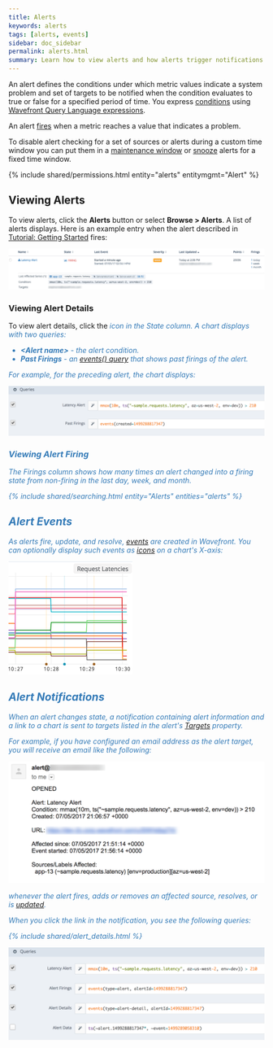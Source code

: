 ```yaml
---
title: Alerts
keywords: alerts
tags: [alerts, events]
sidebar: doc_sidebar
permalink: alerts.html
summary: Learn how to view alerts and how alerts trigger notifications and interact with events.
---
```


An alert defines the conditions under which metric values indicate a system problem and set of targets to be notified when the condition evaluates to true or false for a specified
period of time. You express [conditions](alerts_managing.html#alert-properties) using [Wavefront Query Language
expressions](query_language_getting_started.html).

An alert [fires](alerts_states_lifecycle.html#when-alerts-fire) when a metric reaches a value that indicates a problem. 

To disable alert checking for a set of sources or alerts during a custom time window you can put them in a [maintenance window](maintenance_windows_managing.html) or [snooze](alerts_managing.html#snoozing-and-unsnoozing-alerts) alerts for a fixed time window.

{% include shared/permissions.html entity="alerts" entitymgmt="Alert" %}

## Viewing Alerts

To view alerts, click the **Alerts** button or select **Browse > Alerts**. A list of alerts displays. Here is an example entry when the alert described in [Tutorial: Getting Started](tutorial_getting_started.html#create-an-alert) fires:

![Alert firing](images/alert_firing.png)

### Viewing Alert Details

To view alert details, click the <i class="fa-bar-chart fa" style="color: #337ab7;"/> icon in the State column. A chart displays with two queries:

- **&lt;Alert name&gt;** - the alert condition.
- **Past Firings** - an [events() query](events_queries.html) that shows past firings of the alert.

For example, for the preceding alert, the chart displays:

![Alert queries](images/alert_queries.png)

### Viewing Alert Firing

The Firings column shows how many times an alert changed into a firing state from non-firing in the last day, week, and month.

{% include shared/searching.html entity="Alerts" entities="alerts" %}

## Alert Events

As alerts fire, update, and resolve, [events](events.html) are created in Wavefront. You can optionally display such events as [icons](charts_events_displaying.html) on a chart's X-axis:

![event icons](images/event_icons.png)

## Alert Notifications

When an alert changes state, a notification containing alert information and a link to a chart is sent to targets listed in the alert's [Targets](alerts_managing.html#alert-properties) property.

For example, if you have configured an email address as the alert target, you will receive an email like the following:

![alert_email](images/alert_email.png)

whenever the alert fires, adds or removes an affected source, resolves, or is [updated](alerts_managing.html).

When you click the link in the notification, you see the following queries:

{% include shared/alert_details.html %}

![Alert notification](images/alert_notification_queries.png)





